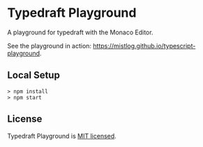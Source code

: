 # Typedraft Playground

A playground for typedraft with the Monaco Editor.

See the playground in action: https://mistlog.github.io/typescript-playground.

## Local Setup

```
> npm install
> npm start
```


## License

Typedraft Playground is [MIT licensed](https://github.com/mistlog/typedraft-playground/blob/master/LICENSE).
